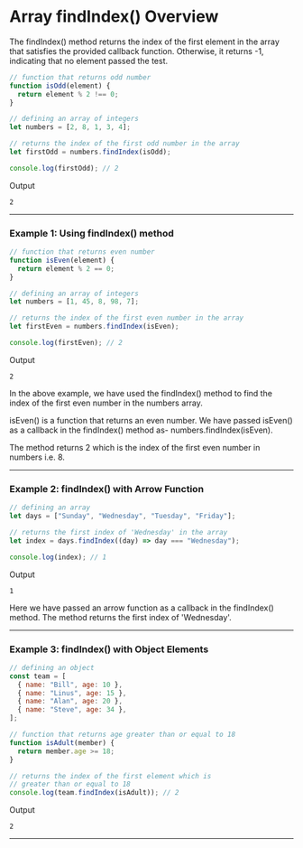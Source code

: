 # Array findIndex() Overview

The findIndex() method returns the index of the first element in the array that satisfies the provided callback function. Otherwise, it returns -1, indicating that no element passed the test. 

```js
// function that returns odd number
function isOdd(element) {
  return element % 2 !== 0;
}

// defining an array of integers
let numbers = [2, 8, 1, 3, 4];

// returns the index of the first odd number in the array
let firstOdd = numbers.findIndex(isOdd);

console.log(firstOdd); // 2
```

Output

```
2
```

***

### Example 1: Using findIndex() method

```js
// function that returns even number
function isEven(element) {
  return element % 2 == 0;
}

// defining an array of integers
let numbers = [1, 45, 8, 98, 7];

// returns the index of the first even number in the array
let firstEven = numbers.findIndex(isEven);

console.log(firstEven); // 2
```


Output
```
2
```

In the above example, we have used the findIndex() method to find the index of the first even number in the numbers array.

isEven() is a function that returns an even number. We have passed isEven() as a callback in the findIndex() method as- numbers.findIndex(isEven).

The method returns 2 which is the index of the first even number in numbers i.e. 8.

***

### Example 2: findIndex() with Arrow Function

```js
// defining an array
let days = ["Sunday", "Wednesday", "Tuesday", "Friday"];

// returns the first index of 'Wednesday' in the array
let index = days.findIndex((day) => day === "Wednesday");

console.log(index); // 1
```

Output
```
1
```

Here we have passed an arrow function as a callback in the findIndex() method. The method returns the first index of 'Wednesday'.

***

### Example 3: findIndex() with Object Elements

```js
// defining an object 
const team = [
  { name: "Bill", age: 10 },
  { name: "Linus", age: 15 },
  { name: "Alan", age: 20 },
  { name: "Steve", age: 34 },
];

// function that returns age greater than or equal to 18
function isAdult(member) {
  return member.age >= 18;
}

// returns the index of the first element which is 
// greater than or equal to 18  
console.log(team.findIndex(isAdult)); // 2
```

Output
```
2
```

***


